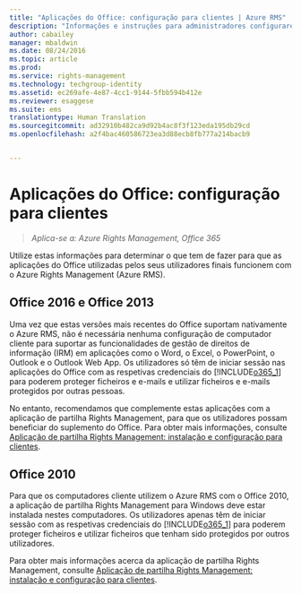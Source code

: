 ```yaml
---
title: "Aplicações do Office: configuração para clientes | Azure RMS"
description: "Informações e instruções para administradores configurarem as aplicações do Office para trabalhar com o Azure Rights Management (Azure RMS)."
author: cabailey
manager: mbaldwin
ms.date: 08/24/2016
ms.topic: article
ms.prod: 
ms.service: rights-management
ms.technology: techgroup-identity
ms.assetid: ec269afe-4e87-4cc1-9144-5fbb594b412e
ms.reviewer: esaggese
ms.suite: ems
translationtype: Human Translation
ms.sourcegitcommit: ad32910b482ca9d92b4ac8f3f123eda195db29cd
ms.openlocfilehash: a2f4bac460586723ea3d88ecb8fb777a214bacb9


---
```


# Aplicações do Office: configuração para clientes

>*Aplica-se a: Azure Rights Management, Office 365*


Utilize estas informações para determinar o que tem de fazer para que as aplicações do Office utilizadas pelos seus utilizadores finais funcionem com o Azure Rights Management (Azure RMS).

## Office 2016 e Office 2013
Uma vez que estas versões mais recentes do Office suportam nativamente o Azure RMS, não é necessária nenhuma configuração de computador cliente para suportar as funcionalidades de gestão de direitos de informação (IRM) em aplicações como o Word, o Excel, o PowerPoint, o Outlook e o Outlook Web App. Os utilizadores só têm de iniciar sessão nas aplicações do Office com as respetivas credenciais do [!INCLUDE[o365_1](../includes/o365_1_md.md)] para poderem proteger ficheiros e e-mails e utilizar ficheiros e e-mails protegidos por outras pessoas.

No entanto, recomendamos que complemente estas aplicações com a aplicação de partilha Rights Management, para que os utilizadores possam beneficiar do suplemento do Office. Para obter mais informações, consulte [Aplicação de partilha Rights Management: instalação e configuração para clientes](configure-sharing-app.md).

## Office 2010
Para que os computadores cliente utilizem o Azure RMS com o Office 2010, a aplicação de partilha Rights Management para Windows deve estar instalada nestes computadores. Os utilizadores apenas têm de iniciar sessão com as respetivas credenciais do [!INCLUDE[o365_1](../includes/o365_1_md.md)] para poderem proteger ficheiros e utilizar ficheiros que tenham sido protegidos por outros utilizadores.

Para obter mais informações acerca da aplicação de partilha Rights Management, consulte [Aplicação de partilha Rights Management: instalação e configuração para clientes](configure-sharing-app.md).




<!--HONumber=Aug16_HO4-->


